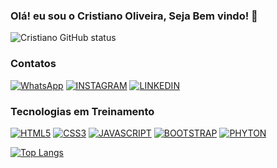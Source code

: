 ### Olá! eu sou o Cristiano Oliveira, Seja Bem vindo! 👊

![Cristiano GitHub status](https://github-readme-stats.vercel.app/api?username=cristianoooliveira&show_icons=true&theme=tokyonight)

### Contatos
[![WhatsApp](https://img.shields.io/badge/WhatsApp-25D366?style=for-the-badge&logo=whatsapp&logoColor=white)](https://wa.me/qr/QLUWSMYSWYQ4N1)
[![INSTAGRAM](https://img.shields.io/badge/Instagram-E4405F?style=for-the-badge&logo=instagram&logoColor=white)](https://instagram.com/stories/oocristianodeoliveira/2786839640995531089?utm_medium=share_sheet)
[![LINKEDIN](https://img.shields.io/badge/LinkedIn-0077B5?style=for-the-badge&logo=linkedin&logoColor=white)](https://www.linkedin.com/in/cristiano-oliveira-desenvolvedor)


### Tecnologias em Treinamento 

[![HTML5](https://img.shields.io/badge/HTML5-E34F26?style=for-the-badge&logo=html5&logoColor=white)]()
[![CSS3](https://img.shields.io/badge/CSS3-1572B6?style=for-the-badge&logo=css3&logoColor=white)]()
[![JAVASCRIPT](https://img.shields.io/badge/JavaScript-323330?style=for-the-badge&logo=javascript&logoColor=F7DF1E)]()
[![BOOTSTRAP](https://img.shields.io/badge/Bootstrap-563D7C?style=for-the-badge&logo=bootstrap&logoColor=white)]()
[![PHYTON](https://img.shields.io/badge/Python-14354C?style=for-the-badge&logo=python&logoColor=white)]()


[![Top Langs](https://github-readme-stats.vercel.app/api/top-langs/?username=cristianoooliveira&layout=compact)](https://github.com/anuraghazra/github-readme-stats)
